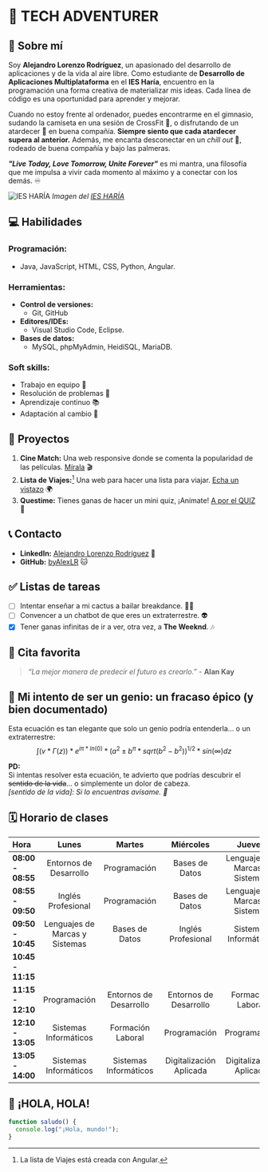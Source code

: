 # 🌟 TECH ADVENTURER

## 👤 Sobre mí
Soy **Alejandro Lorenzo Rodríguez**, un apasionado del desarrollo de aplicaciones y de la vida al aire libre. Como estudiante de **Desarrollo de Aplicaciones Multiplataforma** en el **IES Haría**, encuentro en la programación una forma creativa de materializar mis ideas. Cada línea de código es una oportunidad para aprender y mejorar.

Cuando no estoy frente al ordenador, puedes encontrarme en el gimnasio, sudando la camiseta en una sesión de CrossFit 💪, o disfrutando de un atardecer 🌅 en buena compañía. **Siempre siento que cada atardecer supera al anterior.** Además, me encanta desconectar en un *chill out* 🍹, rodeado de buena compañía y bajo las palmeras.

**_"Live Today, Love Tomorrow, Unite Forever"_** es mi mantra, una filosofía que me impulsa a vivir cada momento al máximo y a conectar con los demás. ♾️

![IES HARÍA](https://www3.gobiernodecanarias.org/medusa/edublog/iesharia/wp-content/uploads/sites/830/2023/03/img_20230310_0849541-1024x399.jpg)
_Imagen del [IES HARÍA](https://www3.gobiernodecanarias.org/medusa/edublog/iesharia/)_

## 💻 Habilidades
### **Programación:**
- Java, JavaScript, HTML, CSS, Python, Angular.

### **Herramientas:**
- **Control de versiones:**
  - Git, GitHub
- **Editores/IDEs:**
  - Visual Studio Code, Eclipse.
- **Bases de datos:**
  - MySQL, phpMyAdmin, HeidiSQL, MariaDB.

### **Soft skills:**
- Trabajo en equipo 🤝
- Resolución de problemas 🧩
- Aprendizaje continuo 📚
- Adaptación al cambio 🌱

## 🚀 Proyectos
1. **Cine Match:** Una web responsive donde se comenta la popularidad de las películas. [Mírala](https://cinematchalex.netlify.app) 🎬
2. **Lista de Viajes:**[^1] Una web para hacer una lista para viajar. [Echa un vistazo](https://listadeviajes.netlify.app) 🌍
3. **Questime:** Tienes ganas de hacer un mini quiz, ¡Anímate! [A por el QUIZ](https://questime.netlify.app) 📝

[^1]: La lista de Viajes está creada con Angular.

## 📞 Contacto
- **LinkedIn:** [Alejandro Lorenzo Rodríguez](https://www.linkedin.com/in/alejandrolorenzorodriguez/) 🔗
- **GitHub:** [byAlexLR](https://github.com/byAlexLR) 🐱

## ✅ Listas de tareas
- [ ] Intentar enseñar a mi cactus a bailar breakdance. 🌵💃
- [ ] Convencer a un chatbot de que eres un extraterrestre. 👽
- [x] Tener ganas infinitas de ir a ver, otra vez, a **The Weeknd**. 🎶

## 💬 Cita favorita
> *“La mejor manera de predecir el futuro es crearlo.”* - **Alan Kay**

## 🤔 Mi intento de ser un genio: un fracaso épico (y bien documentado)
Esta ecuación es tan elegante que solo un genio podría entenderla... o un extraterrestre:
$$ 
∫(v * Γ(z)) * e^{iπ * ln(0)} * (a^2 ± b^π * sqrt(b^2 - b^2))^{1/2} * sin(∞) dz 
$$

**PD:**  
Si intentas resolver esta ecuación, te advierto que podrías descubrir el ~~sentido de la vida~~... o simplemente un dolor de cabeza.  
*[sentido de la vida]: Si lo encuentras avísame. 👀*

## 🗓️ Horario de clases
| Hora            | Lunes                    | Martes             | Miércoles                  | Jueves                    | Viernes                      |
|:--------|:--------:|:--------:|:--------:|:--------:|:--------:|
| **08:00 - 08:55** | Entornos de Desarrollo   | Programación        | Bases de Datos             | Lenguajes de Marcas y Sistemas | Lenguajes de Marcas y Sistemas |
| **08:55 - 09:50** | Inglés Profesional       | Programación        | Bases de Datos             | Lenguajes de Marcas y Sistemas | Programación                  |
| **09:50 - 10:45** | Lenguajes de Marcas y Sistemas | Bases de Datos    | Inglés Profesional          | Sistemas Informáticos     | Bases de Datos                |
| **10:45 - 11:15** |                          |                    |                            |                           |                              |
| **11:15 - 12:10** | Programación             | Entornos de Desarrollo | Entornos de Desarrollo    | Formación Laboral         | Bases de Datos                |
| **12:10 - 13:05** | Sistemas Informáticos     | Formación Laboral   | Programación               | Programación              | Sistemas Informáticos         |
| **13:05 - 14:00** | Sistemas Informáticos     | Sistemas Informáticos | Digitalización Aplicada    | Digitalización Aplicada    | Formación Laboral             |

## 👋 ¡HOLA, HOLA!
```javascript
function saludo() {
  console.log("¡Hola, mundo!");
}
